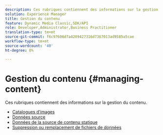 ```yaml
---
description: Ces rubriques contiennent des informations sur la gestion du contenu.
solution: Experience Manager
title: Gestion du contenu
feature: Dynamic Media Classic,SDK/API
role: Developer,Administrator,Business Practitioner
translation-type: tm+mt
source-git-commit: f6c97606d7a4209427316d7367013ad9585a5cae
workflow-type: tm+mt
source-wordcount: '40'
ht-degree: 0%

---
```



# Gestion du contenu {#managing-content}

Ces rubriques contiennent des informations sur la gestion du contenu.

* [Catalogues d’images](c-image-catalogs.md)
* [Données source](r-source-data.md)
* [Données de la source de contenu statique](c-static-content-source-data.md)
* [Suppression ou remplacement de fichiers de données](c-deleting-or-replacing-data-files.md)
